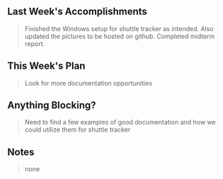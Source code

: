 ## Last Week's Accomplishments

> Finished the Windows setup for shuttle tracker as intended. Also updated the pictures to be hosted on github. Completed midterm report.

## This Week's Plan

> Look for more documentation opportunities 

## Anything Blocking?

> Need to find a few examples of good documentation and how we could utilize them for shuttle tracker

## Notes

> none
